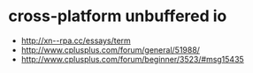 # cross-platform unbuffered io

* http://xn--rpa.cc/essays/term
* http://www.cplusplus.com/forum/general/51988/
* http://www.cplusplus.com/forum/beginner/3523/#msg15435
